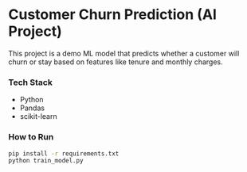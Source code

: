 
# Customer Churn Prediction (AI Project)

This project is a demo ML model that predicts whether a customer will churn or stay based on features like tenure and monthly charges.

### Tech Stack
- Python
- Pandas
- scikit-learn

### How to Run
```bash
pip install -r requirements.txt
python train_model.py

